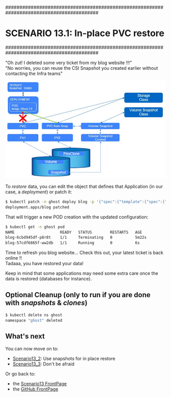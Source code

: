 #########################################################################################
# SCENARIO 13.1: In-place PVC restore
#########################################################################################

"Oh zut! I deleted some very ticket from my blog website !!!"  
"No worries, you can reuse the CSI Snapshot you created earlier without contacting the Infra teams"

<p align="center"><img src="Images/scenario13_1.jpg"></p>

To *restore* data, you can edit the object that defines that Application (in our case, a *deployment*) or patch it:

```bash
$ kubectl patch -n ghost deploy blog -p '{"spec":{"template":{"spec":{"volumes":[{"name":"content","persistentVolumeClaim":{"claimName":"mydata-from-snap"}}]}}}}'
deployment.apps/blog patched
```

That will trigger a new POD creation with the updated configuration:

```bash
$ kubectl get -n ghost pod
NAME                    READY   STATUS        RESTARTS   AGE
blog-6cbd945df-p8r8t    1/1     Terminating   0          5m22s
blog-57cdf6865f-ww2db   1/1     Running       0          6s
```

Time to refresh you blog website... Check this out, your latest ticket is back online !!  
Tadaaa, you have restored your data!  

Keep in mind that some applications may need some extra care once the data is restored (databases for instance).  

## Optional Cleanup (only to run if you are done with *snapshots* & *clones*)

```bash
$ kubectl delete ns ghost
namespace "ghost" deleted
```

## What's next

You can now move on to:

- [Scenario13_2](../2_Clone_for_new_app): Use snapshots for in place restore  
- [Scenario13_3](../3_what_happens_when): Don't be afraid  

Or go back to:

- the [Scenario13 FrontPage](../../../)
- the [GitHub FrontPage](https://github.com/YvosOnTheHub/LabNetApp)